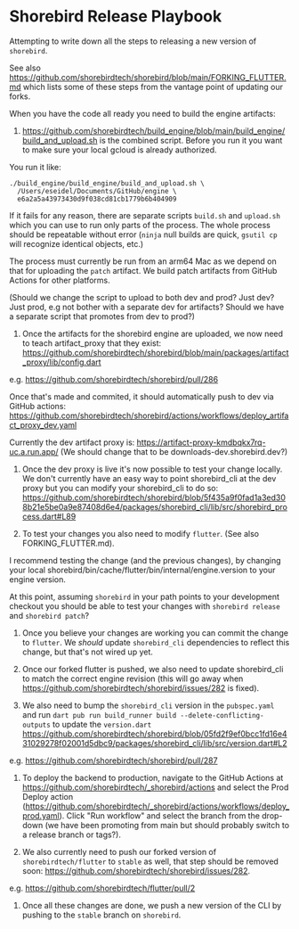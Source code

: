 # Shorebird Release Playbook

Attempting to write down all the steps to releasing a new version of
`shorebird`.

See also https://github.com/shorebirdtech/shorebird/blob/main/FORKING_FLUTTER.md
which lists some of these steps from the vantage point of updating our forks.


When you have the code all ready you need to build the engine artifacts:

1. https://github.com/shorebirdtech/build_engine/blob/main/build_engine/build_and_upload.sh
   is the combined script.  Before you run it you want to make sure your local
   gcloud is already authorized.

You run it like:
```
./build_engine/build_engine/build_and_upload.sh \
  /Users/eseidel/Documents/GitHub/engine \
  e6a2a5a43973430d9f038cd81cb1779b6b404909
```

If it fails for any reason, there are separate scripts `build.sh` and
`upload.sh` which you can use to run only parts of the process.  The whole
process should be repeatable without error (`ninja` null builds are quick,
`gsutil cp` will recognize identical objects, etc.)

The process must currently be run from an arm64 Mac as we depend on that for
uploading the `patch` artifact.  We build patch artifacts from GitHub Actions
for other platforms.

(Should we change the script to upload to both dev and prod?  Just dev?  Just
prod, e.g not bother with a separate dev for artifacts?  Should we have a
separate script that promotes from dev to prod?)

1. Once the artifacts for the shorebird engine are uploaded, we now need to
teach artifact_proxy that they exist:
https://github.com/shorebirdtech/shorebird/blob/main/packages/artifact_proxy/lib/config.dart

e.g. https://github.com/shorebirdtech/shorebird/pull/286

Once that's made and commited, it should automatically push to dev via GitHub
actions:
https://github.com/shorebirdtech/shorebird/actions/workflows/deploy_artifact_proxy_dev.yaml

Currently the dev artifact proxy is:
https://artifact-proxy-kmdbqkx7rq-uc.a.run.app/ (We should change that to be
downloads-dev.shorebird.dev?)

1. Once the dev proxy is live it's now possible to test your change locally. We
don't currently have an easy way to point shorebird_cli at the dev proxy but you
can modify your shorebird_cli to do so:
https://github.com/shorebirdtech/shorebird/blob/5f435a9f0fad1a3ed308b21e5be0a9e87408d6e4/packages/shorebird_cli/lib/src/shorebird_process.dart#L89

1. To test your changes you also need to modify `flutter`. (See also
FORKING_FLUTTER.md).

I recommend testing the change (and the previous changes), by changing your
local shorebird/bin/cache/flutter/bin/internal/engine.version to your engine
version.

At this point, assuming `shorebird` in your path points to your development
checkout you should be able to test your changes with `shorebird release` and
`shorebird patch`?

1. Once you believe your changes are working you can commit the change to
  `flutter`. We *should* update `shorebird_cli` dependencies to reflect this
change, but that's not wired up yet.

1.  Once our forked flutter is pushed, we also need to update shorebird_cli to
  match the correct engine revision (this will go away when
  https://github.com/shorebirdtech/shorebird/issues/282 is fixed).

1.  We also need to bump the `shorebird_cli` version in the `pubspec.yaml` and
    run `dart pub run build_runner build --delete-conflicting-outputs` to update
    the `version.dart`
    https://github.com/shorebirdtech/shorebird/blob/05fd2f9ef0bcc1fd16e431029278f02001d5dbc9/packages/shorebird_cli/lib/src/version.dart#L2

e.g.  https://github.com/shorebirdtech/shorebird/pull/287

1.  To deploy the backend to production, navigate to the GitHub Actions at https://github.com/shorebirdtech/_shorebird/actions and select the Prod Deploy action (https://github.com/shorebirdtech/_shorebird/actions/workflows/deploy_prod.yaml). Click "Run workflow" and select the branch from the drop-down (we have been promoting from main but should probably switch to a release branch or tags?).

1. We also currently need to push our
forked version of `shorebirdtech/flutter` to `stable` as well, that step should
be removed soon: https://github.com/shorebirdtech/shorebird/issues/282.

e.g. https://github.com/shorebirdtech/flutter/pull/2

1. Once all these changes are done, we push a new version of the CLI by pushing
to the `stable` branch on `shorebird`.




